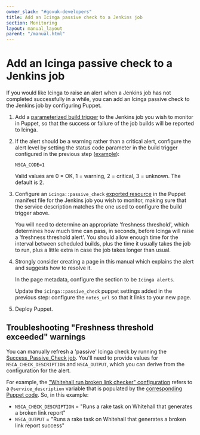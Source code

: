```yaml
---
owner_slack: "#govuk-developers"
title: Add an Icinga passive check to a Jenkins job
section: Monitoring
layout: manual_layout
parent: "/manual.html"
---
```


# Add an Icinga passive check to a Jenkins job

If you would like Icinga to raise an alert when a Jenkins job has not completed
successfully in a while, you can add an Icinga passive check to the Jenkins job
by configuring Puppet.

1. Add a [parameterized build trigger][] to the Jenkins job you wish to monitor
   in Puppet, so that the success or failure of the job builds will be reported
   to Icinga.

1. If the alert should be a warning rather than a critical alert, configure the
   alert level by setting the status code parameter in the build trigger
   configured in the previous step ([example][warning level example]):

     ```
     NSCA_CODE=1
     ```

     Valid values are 0 = OK, 1 = warning, 2 = critical, 3 = unknown. The
     default is 2.

1. Configure an `icinga::passive_check` [exported resource][] in the Puppet
   manifest file for the Jenkins job you wish to monitor, making sure that the
   service description matches the one used to configure the build trigger
   above.

     You will need to determine an appropriate 'freshness threshold', which
     determines how much time can pass, in seconds, before Icinga will raise a
     'freshness threshold alert'.  You should allow enough time for the interval
     between scheduled builds, plus the time it usually takes the job to run,
     plus a little extra in case the job takes longer than usual.

1. Strongly consider creating a page in this manual which explains the alert and
   suggests how to resolve it.

    In the page metadata, configure the section to be `Icinga alerts`.

    Update the `icinga::passive_check` puppet settings added in the previous
    step: configure the `notes_url` so that it links to your new page.

1. Deploy Puppet.

[parameterized build trigger]: https://github.com/alphagov/govuk-puppet/blob/ddf7d9f0a921638a0fd3e9b69121e766722ddacf/modules/govuk_jenkins/templates/jobs/production/copy_data_to_staging.yaml.erb#L59-L69
[warning level example]:https://github.com/alphagov/govuk-puppet/pull/6118/commits/f162bbd0e7ff9497b4e0b2963121593cda83f3aa#diff-f1cd3cc148bc84dc0ded35ef53cb0dd9R42
[exported resource]: https://github.com/alphagov/govuk-puppet/blob/984ddd98fd81a529cb2ed3215be3c7f0a2a08acd/modules/govuk_jenkins/manifests/job/copy_data_to_integration.pp#L29-L35

## Troubleshooting "Freshness threshold exceeded" warnings

You can manually refresh a 'passive' Icinga check by running the
[Success_Passive_Check job](https://deploy.blue.production.govuk.digital/job/Success_Passive_Check/).
You'll need to provide values for `NSCA_CHECK_DESCRIPTION` and `NSCA_OUTPUT`,
which you can derive from the configuration for the alert.

For example, the ["Whitehall run broken link checker" configuration](https://github.com/alphagov/govuk-puppet/blob/b4d86bf2b58464dc5158e26882234848a729feaf/modules/govuk_jenkins/templates/jobs/whitehall_run_broken_link_checker.yaml.erb#L31-L32) refers to a `@service_description` variable that is populated by the [corresponding Puppet code](https://github.com/alphagov/govuk-puppet/blob/171df11da7f7881e3920ec9f5b208f1bfdb3d6db/modules/govuk_jenkins/manifests/jobs/whitehall_run_broken_link_checker.pp#L8). So, in this example:

* `NSCA_CHECK_DESCRIPTION` = "Runs a rake task on Whitehall that generates a broken link report"
* `NSCA_OUTPUT` = "Runs a rake task on Whitehall that generates a broken link report success"
